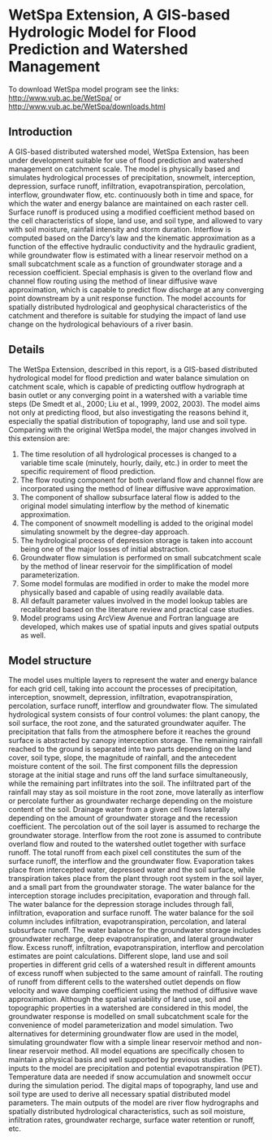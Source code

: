 # WetSpa Extension, A GIS-based Hydrologic Model for Flood Prediction and Watershed Management #

To download WetSpa model program see the links:
http://www.vub.ac.be/WetSpa/  or
http://www.vub.ac.be/WetSpa/downloads.html

## Introduction ##

A GIS-based distributed watershed model, WetSpa Extension, has been under
development suitable for use of flood prediction and watershed management on catchment
scale. The model is physically based and simulates hydrological processes of precipitation,
snowmelt, interception, depression, surface runoff, infiltration, evapotranspiration,
percolation, interflow, groundwater flow, etc. continuously both in time and space, for
which the water and energy balance are maintained on each raster cell. Surface runoff is
produced using a modified coefficient method based on the cell characteristics of slope,
land use, and soil type, and allowed to vary with soil moisture, rainfall intensity and storm
duration. Interflow is computed based on the Darcy’s law and the kinematic approximation
as a function of the effective hydraulic conductivity and the hydraulic gradient, while
groundwater flow is estimated with a linear reservoir method on a small subcatchment
scale as a function of groundwater storage and a recession coefficient. Special emphasis is
given to the overland flow and channel flow routing using the method of linear diffusive
wave approximation, which is capable to predict flow discharge at any converging point
downstream by a unit response function. The model accounts for spatially distributed
hydrological and geophysical characteristics of the catchment and therefore is suitable for
studying the impact of land use change on the hydrological behaviours of a river basin.


## Details ##

The WetSpa Extension, described in this report, is a GIS-based distributed hydrological
model for flood prediction and water balance simulation on catchment scale, which is
capable of predicting outflow hydrograph at basin outlet or any converging point in a
watershed with a variable time steps (De Smedt et al., 2000; Liu et al., 1999, 2002, 2003).
The model aims not only at predicting flood, but also investigating the reasons behind it,
especially the spatial distribution of topography, land use and soil type. Comparing with
the original WetSpa model, the major changes involved in this extension are:
1) The time resolution of all hydrological processes is changed to a variable time scale
(minutely, hourly, daily, etc.) in order to meet the specific requirement of flood
prediction.
2) The flow routing component for both overland flow and channel flow are incorporated
using the method of linear diffusive wave approximation.
3) The component of shallow subsurface lateral flow is added to the original model
simulating interflow by the method of kinematic approximation.
4) The component of snowmelt modelling is added to the original model simulating
snowmelt by the degree-day approach.
5) The hydrological process of depression storage is taken into account being one of the
major losses of initial abstraction.
6) Groundwater flow simulation is performed on small subcatchment scale by the method
of linear reservoir for the simplification of model parameterization.
7) Some model formulas are modified in order to make the model more physically based
and capable of using readily available data.
8) All default parameter values involved in the model lookup tables are recalibrated
based on the literature review and practical case studies.
9) Model programs using ArcView Avenue and Fortran language are developed, which
makes use of spatial inputs and gives spatial outputs as well.

## Model structure ##
The model uses multiple layers to represent the water and energy balance for each grid cell,
taking into account the processes of precipitation, interception, snowmelt, depression,
infiltration, evapotranspiration, percolation, surface runoff, interflow and groundwater
flow. The simulated hydrological system consists of four control volumes: the plant
canopy, the soil surface, the root zone, and the saturated groundwater aquifer. The
precipitation that falls from the atmosphere before it reaches the ground surface is
abstracted by canopy interception storage. The remaining rainfall reached to the ground is
separated into two parts depending on the land cover, soil type, slope, the magnitude of
rainfall, and the antecedent moisture content of the soil. The first component fills the
depression storage at the initial stage and runs off the land surface simultaneously, while
the remaining part infiltrates into the soil. The infiltrated part of the rainfall may stay as
soil moisture in the root zone, move laterally as interflow or percolate further as
groundwater recharge depending on the moisture content of the soil. Drainage water from a
given cell flows laterally depending on the amount of groundwater storage and the
recession coefficient. The percolation out of the soil layer is assumed to recharge the
groundwater storage. Interflow from the root zone is assumed to contribute overland flow
and routed to the watershed outlet together with surface runoff. The total runoff from each
pixel cell constitutes the sum of the surface runoff, the interflow and the groundwater flow.
Evaporation takes place from intercepted water, depressed water and the soil surface, while
transpiration takes place from the plant through root system in the soil layer, and a small
part from the groundwater storage. The water balance for the interception storage includes
precipitation, evaporation and through fall. The water balance for the depression storage
includes through fall, infiltration, evaporation and surface runoff. The water balance for the soil column includes infiltration, evapotranspiration, percolation, and lateral subsurface runoff. The water balance for the groundwater storage includes groundwater recharge,
deep evapotranspiration, and lateral groundwater flow. Excess runoff, infiltration,
evapotranspiration, interflow and percolation estimates are point calculations. Different
slope, land use and soil properties in different grid cells of a watershed result in different
amounts of excess runoff when subjected to the same amount of rainfall. The routing of
runoff from different cells to the watershed outlet depends on flow velocity and wave
damping coefficient using the method of diffusive wave approximation. Although the
spatial variability of land use, soil and topographic properties in a watershed are considered
in this model, the groundwater response is modelled on small subcatchment scale for the
convenience of model parameterization and model simulation. Two alternatives for
determining groundwater flow are used in the model, simulating groundwater flow with a
simple linear reservoir method and non-linear reservoir method. All model equations are
specifically chosen to maintain a physical basis and well supported by previous studies.
The inputs to the model are precipitation and potential evapotranspiration (PET).
Temperature data are needed if snow accumulation and snowmelt occur during the
simulation period. The digital maps of topography, land use and soil type are used to derive
all necessary spatial distributed model parameters. The main outputs of the model are river
flow hydrographs and spatially distributed hydrological characteristics, such as soil
moisture, infiltration rates, groundwater recharge, surface water retention or runoff, etc.